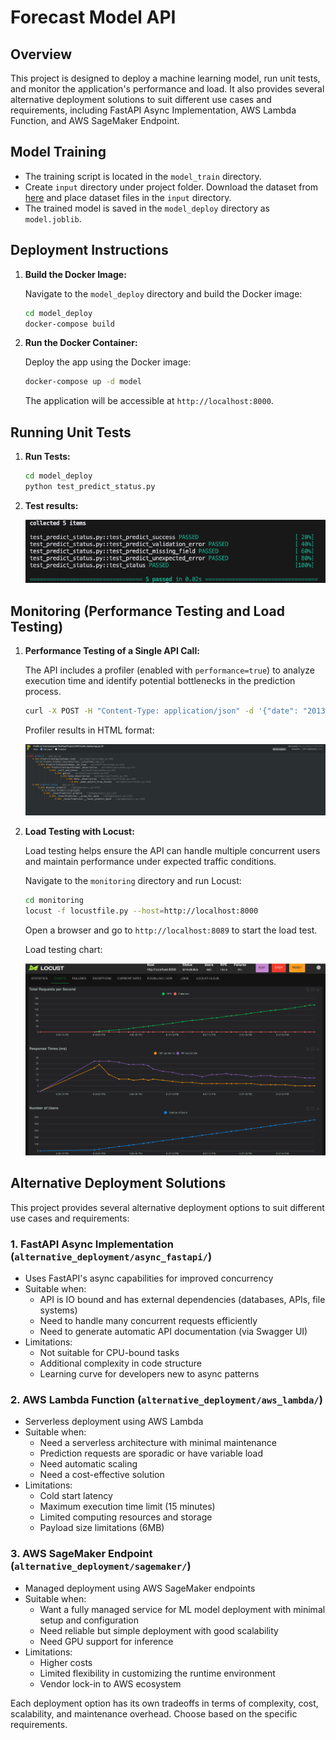 # Forecast Model API

## Overview

This project is designed to deploy a machine learning model, run unit tests, and monitor the application's performance and load. It also provides several alternative deployment solutions to suit different use cases and requirements, including FastAPI Async Implementation, AWS Lambda Function, and AWS SageMaker Endpoint.

## Model Training
- The training script is located in the `model_train` directory.
- Create  `input` directory under project folder. Download the dataset from [here](https://www.kaggle.com/c/demand-forecasting-kernels-only/data) and place dataset files in the `input` directory.
- The trained model is saved in the `model_deploy` directory as `model.joblib`.


## Deployment Instructions

1. **Build the Docker Image:**

   Navigate to the `model_deploy` directory and build the Docker image:

   ```bash
   cd model_deploy
   docker-compose build
   ```

2. **Run the Docker Container:**

   Deploy the app using the Docker image:

   ```bash
   docker-compose up -d model
   ```

   The application will be accessible at `http://localhost:8000`.

## Running Unit Tests

1. **Run Tests:**

   ```bash
   cd model_deploy
   python test_predict_status.py
   ```
2. **Test results:**
   
   ![Test Results](./model_deploy/unit_test_results.png)




## Monitoring (Performance Testing and Load Testing) 

1. **Performance Testing of a Single API Call:**

    The API includes a profiler (enabled with `performance=true`) to analyze execution time and identify potential bottlenecks in the prediction process.

   ```bash
   curl -X POST -H "Content-Type: application/json" -d '{"date": "2013-01-01", "store": 1, "item": 1}' http://localhost:8000/predict?performance=true
   ```


   Profiler results in HTML format:
   
   ![Test Results](./monitoring/performance_testing.png)

2. **Load Testing with Locust:**

   Load testing helps ensure the API can handle multiple concurrent users and maintain performance under expected  traffic conditions.

   Navigate to the `monitoring` directory and run Locust:

   ```bash
   cd monitoring
   locust -f locustfile.py --host=http://localhost:8000
   ```

   Open a browser and go to `http://localhost:8089` to start the load test.

   Load testing chart:

   ![Test Results](./monitoring/load_test.png)




## Alternative Deployment Solutions

This project provides several alternative deployment options to suit different use cases and requirements:

### 1. FastAPI Async Implementation (`alternative_deployment/async_fastapi/`)

- Uses FastAPI's async capabilities for improved concurrency
- Suitable when:
  - API is IO bound and has external dependencies (databases, APIs, file systems)
  - Need to handle many concurrent requests efficiently
  - Need to generate automatic API documentation (via Swagger UI)
- Limitations:
  - Not suitable for CPU-bound tasks
  - Additional complexity in code structure
  - Learning curve for developers new to async patterns






### 2. AWS Lambda Function (`alternative_deployment/aws_lambda/`)

- Serverless deployment using AWS Lambda
- Suitable when:
  - Need a serverless architecture with minimal maintenance
  - Prediction requests are sporadic or have variable load
  - Need automatic scaling
  - Need a cost-effective solution
- Limitations:
  - Cold start latency
  - Maximum execution time limit (15 minutes)
  - Limited computing resources and storage
  - Payload size limitations (6MB)

### 3. AWS SageMaker Endpoint (`alternative_deployment/sagemaker/`)

- Managed deployment using AWS SageMaker endpoints
- Suitable when:
  - Want a fully managed service for ML model deployment with minimal setup and configuration
  - Need reliable but simple deployment with good scalability
  - Need GPU support for inference
- Limitations:
  - Higher costs
  - Limited flexibility in customizing the runtime environment
  - Vendor lock-in to AWS ecosystem



Each deployment option has its own tradeoffs in terms of complexity, cost, scalability, and maintenance overhead. Choose based on the specific requirements.
